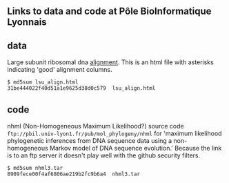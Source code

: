 
Links to data and code at P&ocirc;le BioInformatique Lyonnais
-------------------------------------------------------------

data
----
Large subunit ribosomal dna
[alignment](http://pbil.univ-lyon1.fr/datasets/gcanc/lsu_align.html).
This is an html file with asterisks indicating 'good' alignment columns.
```
$ md5sum lsu_align.html 
31be444022f40d51a1e9625d38d0c579  lsu_align.html
```

code
----
nhml (Non-Homogeneous Maximum Likelihood?) source code
`ftp://pbil.univ-lyon1.fr/pub/mol_phylogeny/nhml`
for 'maximum likelihood phylogenetic inferences from DNA
sequence data using a non-homogeneous Markov model of DNA sequence evolution.'
Because the link is to an ftp server it doesn't play well with
the github security filters.
```
$ md5sum nhml3.tar 
8909fece00f4af6806ae219b2fc9b6a4  nhml3.tar
```
